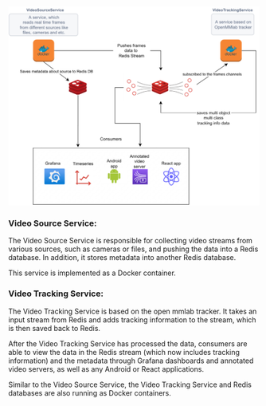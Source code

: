 ![architecture](images/architecture.png) 

### Video Source Service:

The Video Source Service is responsible for collecting video streams from various sources, such as cameras or files, and pushing the data into a Redis database. In addition, it stores metadata into another Redis database.

This service is implemented as a Docker container.

### Video Tracking Service:

The Video Tracking Service is based on the open mmlab tracker. It takes an input stream from Redis and adds tracking information to the stream, which is then saved back to Redis.

After the Video Tracking Service has processed the data, consumers are able to view the data in the Redis stream (which now includes tracking information) and the metadata through Grafana dashboards and annotated video servers, as well as any Android or React applications.

Similar to the Video Source Service, the Video Tracking Service and Redis databases are also running as Docker containers.
